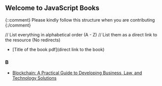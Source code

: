 ## Welcome to JavaScript Books

{::comment}
Please kindly follow this structure when you are contributing
{:/comment}

// List everything in alphabetical order (A - Z)
// List them as a direct link to the resource (No redirects)

- [Title of the book pdf](direct link to the book)


### B

- [Blockchain: A Practical Guide to Developing Business, Law, and Technology Solutions](https://drive.google.com/file/d/1DGWAW-BUMStVqLVpeIyb0h6TWiWiMAb2/view?usp=sharing)




